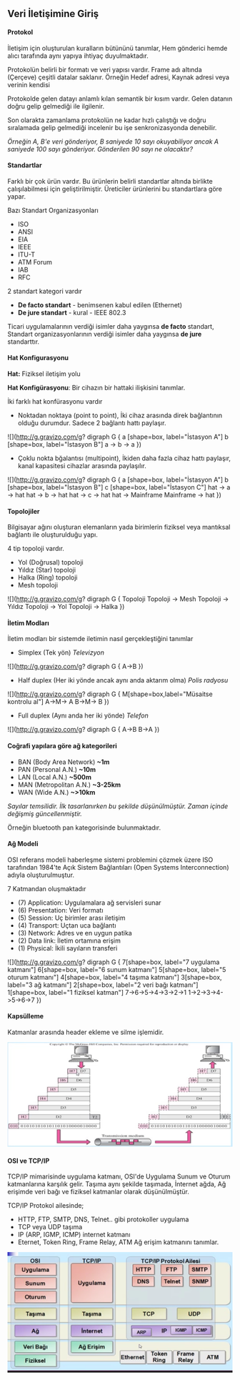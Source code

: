Veri İletişimine Giriş
-------

#### Protokol
İletişim için oluşturulan kuralların bütününü tanımlar, Hem gönderici hemde alıcı tarafında aynı yapıya ihtiyaç duyulmaktadır. 

Protokolün belirli bir formatı ve veri yapısı vardır. Frame adı altında (Çerçeve) çeşitli datalar saklanır. Örneğin Hedef adresi, Kaynak adresi veya verinin kendisi

Protokolde gelen datayı anlamlı kılan semantik bir kısım vardır. Gelen datanın doğru gelip gelmediği ile ilgilenir.

Son olarakta zamanlama protokolün ne kadar hızlı çalıştığı ve doğru sıralamada gelip gelmediği incelenir bu işe senkronizasyonda denebilir.

_Örneğin A, B'e veri gönderiyor, B saniyede 10 sayı okuyabiliyor ancak A saniyede 100 sayı gönderiyor. Gönderilen 90 sayı ne olacaktır?_


#### Standartlar
Farklı bir çok ürün vardır. Bu ürünlerin belirli standartlar altında birlikte çalışılabilmesi için geliştirilmiştir. Üreticiler ürünlerini bu standartlara göre yapar. 

Bazı Standart Organizasyonları
* ISO
* ANSI
* EIA
* IEEE
* ITU-T
* ATM Forum
* IAB
* RFC

2 standart kategori vardır
* **De facto standart** - benimsenen kabul edilen (Ethernet)
* **De jure standart** - kural - IEEE 802.3

Ticari uygulamalarının verdiği isimler daha yaygınsa **de facto** standart, Standart organizasyonlarının verdiği isimler daha yaygınsa **de jure** standarttır.


#### Hat Konfigurasyonu

**Hat:** Fiziksel iletişim yolu

**Hat Konfigürasyonu**: Bir cihazın bir hattaki ilişkisini tanımlar.

İki farklı hat konfürasyonu vardır
* Noktadan noktaya (point to point), İki cihaz arasında direk bağlantının olduğu durumdur. Sadece 2 bağlantı hattı paylaşır.

![](http://g.gravizo.com/g?
 digraph G {
    a [shape=box, label="İstasyon A"]
    b [shape=box, label="İstasyon B"]
    a -> b -> a
 })

* Çoklu nokta bğalantısı (multipoint), İkiden daha fazla cihaz hattı paylaşır, kanal kapasitesi cihazlar arasında paylaşılır.


![](http://g.gravizo.com/g?
 digraph G {
    a [shape=box, label="İstasyon A"]
    b [shape=box, label="İstasyon B"]
    c [shape=box, label="İstasyon C"]
    hat -> a -> hat
    hat -> b -> hat
    hat -> c -> hat
    hat -> Mainframe
    Mainframe -> hat
 })

#### Topolojiler

Bilgisayar ağını oluşturan elemanların yada birimlerin fiziksel veya mantıksal bağlantı ile oluşturulduğu yapı.

4 tip topoloji vardır.

* Yol (Doğrusal) topoloji
* Yıldız (Star) topoloji
* Halka (Ring) topoloji
* Mesh topoloji

![](http://g.gravizo.com/g?
 digraph G {
    Topoloji
    Topoloji -> Mesh
    Topoloji -> Yıldız
    Topoloji -> Yol
    Topoloji -> Halka
 })

#### İletim Modları

İletim modları bir sistemde iletimin nasıl gerçekleştiğini tanımlar

* Simplex (Tek yön) _Televizyon_

![](http://g.gravizo.com/g?
 digraph G {
   A->B
 })

* Half duplex (Her iki yönde ancak aynı anda aktarım olma) _Polis radyosu_

![](http://g.gravizo.com/g?
 digraph G {
   M[shape=box,label="Müsaitse kontrolu al"]
   A->M-> A
   B->M-> B
 })

* Full duplex (Aynı anda her iki yönde) _Telefon_

![](http://g.gravizo.com/g?
 digraph G {
   A->B
   B->A
 })

#### Coğrafi yapılara göre ağ kategorileri

* BAN (Body Area Network)  **~1m**
* PAN (Personal A.N.) **~10m**
* LAN (Local A.N.) **~500m**
* MAN (Metropolitan A.N.) **~3-25km**
* WAN (Wide A.N.) **~>10km**

_Sayılar temsilidir. İlk tasarlanırken bu şekilde düşünülmüştür. Zaman içinde değişmiş güncellenmiştir._

Örneğin bluetooth pan kategorisinde bulunmaktadır. 


#### Ağ Modeli
OSI referans modeli haberleşme sistemi problemini çözmek üzere ISO tarafından 1984'te Açık Sistem Bağlantıları (Open Systems Interconnection) adıyla oluşturulmuştur.

7 Katmandan oluşmaktadır 
* (7) Application: Uygulamalara ağ servisleri sunar
* (6) Presentation: Veri formatı
* (5) Session: Uç birimler arası iletişim
* (4) Transport: Uçtan uca bağlantı
* (3) Network: Adres ve en uygun patika
* (2) Data link: İletim ortamına erişim
* (1) Physical: İkili sayıların transferi

![](http://g.gravizo.com/g?
 digraph G {
   7[shape=box, label="7 uygulama katmanı"]
   6[shape=box, label="6 sunum katmanı"]
   5[shape=box, label="5 oturum katmanı"]
   4[shape=box, label="4 taşıma katmanı"]
   3[shape=box, label="3 ağ katmanı"]
   2[shape=box, label="2 veri bağı katmanı"]
   1[shape=box, label="1 fiziksel katman"]
   7->6->5->4->3->2->1
   1->2->3->4->5->6->7
 })

#### Kapsülleme
Katmanlar arasında header ekleme ve silme işlemidir.

![](kk.png)

#### OSI ve TCP/IP

TCP/IP mimarisinde uygulama katmanı, OSI'de Uygulama Sunum ve Oturum katmanlarına karşılık gelir. Taşıma aynı şekilde taşımada, İnternet ağda, Ağ erişimde veri bağı ve fiziksel katmanlar olarak düşünülmüştür.

TCP/IP Protokol ailesinde;
* HTTP, FTP, SMTP, DNS, Telnet.. gibi protokoller uygulama
* TCP veya UDP taşıma
* IP (ARP, IGMP, ICMP) internet katmanı
* Eternet, Token Ring, Frame Relay, ATM Ağ erişim katmanını tanımlar.

![](osi-tcp.png)